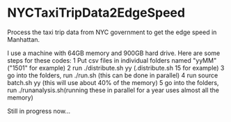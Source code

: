 # NYCTaxiTripData2EdgeSpeed
Process the taxi trip data from NYC government to get the edge speed in Manhattan.

I use a machine with 64GB memory and 900GB hard drive.
Here are some steps for these codes:
1 Put csv files in individual folders named "yyMM" ("1501" for example)
2 run ./distribute.sh yy (.distribute.sh 15 for example)
3 go into the folders, run ./run.sh (this can be done in parallel)
4 run source batch.sh yy (this will use about 40% of the memory)
5 go into the folders, run ./runanalysis.sh(running these in parallel for a year uses almost all the memory)

Still in progress now...
